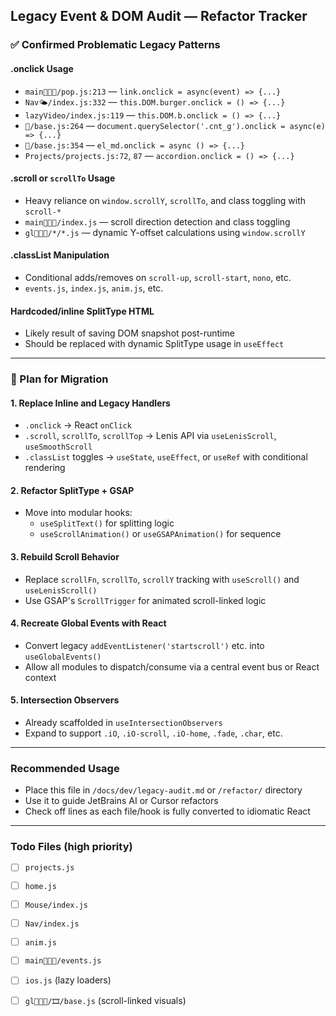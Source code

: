 ## Legacy Event & DOM Audit — Refactor Tracker

### ✅ Confirmed Problematic Legacy Patterns

#### .onclick Usage
- `main🐙🐙🐙/pop.js:213` — `link.onclick = async(event) => {...}`
- `Nav🌤️/index.js:332` — `this.DOM.burger.onclick = () => {...}`
- `lazyVideo/index.js:119` — `this.DOM.b.onclick = () => {...}`
- `🧮/base.js:264` — `document.querySelector('.cnt_g').onclick = async(e) => {...}`
- `🧮/base.js:354` — `el_md.onclick = async () => {...}`
- `Projects/projects.js:72`, `87` — `accordion.onclick = () => {...}`

#### .scroll or `scrollTo` Usage
- Heavy reliance on `window.scrollY`, `scrollTo`, and class toggling with `scroll-*`
- `main🐙🐙🐙/index.js` — scroll direction detection and class toggling
- `gl🌊🌊🌊/*/*.js` — dynamic Y-offset calculations using `window.scrollY`

#### .classList Manipulation
- Conditional adds/removes on `scroll-up`, `scroll-start`, `nono`, etc.
- `events.js`, `index.js`, `anim.js`, etc.

#### Hardcoded/inline SplitType HTML
- Likely result of saving DOM snapshot post-runtime
- Should be replaced with dynamic SplitType usage in `useEffect`

---

### 🧠 Plan for Migration

#### 1. Replace Inline and Legacy Handlers
- `.onclick` → React `onClick`
- `.scroll`, `scrollTo`, `scrollTop` → Lenis API via `useLenisScroll`, `useSmoothScroll`
- `.classList` toggles → `useState`, `useEffect`, or `useRef` with conditional rendering

#### 2. Refactor SplitType + GSAP
- Move into modular hooks:
  - `useSplitText()` for splitting logic
  - `useScrollAnimation()` or `useGSAPAnimation()` for sequence

#### 3. Rebuild Scroll Behavior
- Replace `scrollFn`, `scrollTo`, `scrollY` tracking with `useScroll()` and `useLenisScroll()`
- Use GSAP's `ScrollTrigger` for animated scroll-linked logic

#### 4. Recreate Global Events with React
- Convert legacy `addEventListener('startscroll')` etc. into `useGlobalEvents()`
- Allow all modules to dispatch/consume via a central event bus or React context

#### 5. Intersection Observers
- Already scaffolded in `useIntersectionObservers`
- Expand to support `.iO`, `.iO-scroll`, `.iO-home`, `.fade`, `.char`, etc.

---

### Recommended Usage
- Place this file in `/docs/dev/legacy-audit.md` or `/refactor/` directory
- Use it to guide JetBrains AI or Cursor refactors
- Check off lines as each file/hook is fully converted to idiomatic React

---

### Todo Files (high priority)
- [ ] `projects.js`
- [ ] `home.js`
- [ ] `Mouse/index.js`
- [ ] `Nav/index.js`
- [ ] `anim.js`
- [ ] `main🐙🐙🐙/events.js`
- [ ] `ios.js` (lazy loaders)
- [ ] `gl🌊🌊🌊/🎞️/base.js` (scroll-linked visuals)

